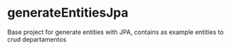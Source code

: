 # generateEntitiesJpa
Base project for generate entities with JPA, contains as example entities to crud departamentos 
